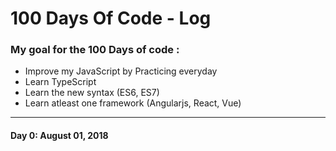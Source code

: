 # 100 Days Of Code - Log

### My goal for the 100 Days of code : 
* Improve my JavaScript by Practicing everyday
* Learn TypeScript
* Learn the new syntax (ES6, ES7)
* Learn atleast one framework (Angularjs, React, Vue)
                                      
***

#### Day 0: August 01, 2018

<!--#### **Today's Progress**: Fixed CSS, worked on canvas functionality for the app.-->

<!--#### **Thoughts:** I really struggled with CSS, but, overall, I feel like I am slowly getting better at it. Canvas is still new for me, but I managed to figure out some basic functionality. -->

<!--#### **Link to work:** [Calculator App](http://www.example.com)-->


